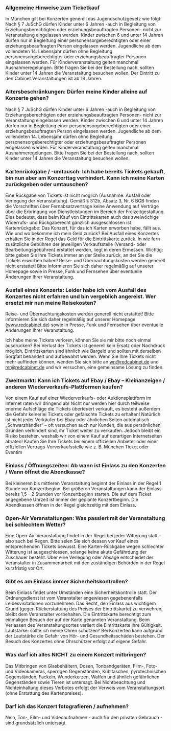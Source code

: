 ### Allgemeine Hinweise zum Ticketkauf

In München gilt bei Konzerten generell das Jugendschutzgesetz wie folgt: Nach § 7 JuSchG dürfen Kinder unter 6 Jahren -auch in Begleitung von Erziehungsberechtigten oder erziehungsbeauftragten Personen- nicht zur Veranstaltung eingelassen werden. Kinder zwischen 6 und unter 14 Jahren dürfen nur in Begleitung einer personensorgeberechtigten oder einer erziehungsbeauftragten Person eingelassen werden. Jugendliche ab dem vollendeten 14. Lebensjahr dürfen ohne Begleitung personensorgeberechtigter oder erziehungsbeauftragter Personen eingelassen werden. Für Kinderveranstaltung gelten manchmal Ausnahmeregelungen. Bitte fragen Sie bei der Bestellung nach, sollten Kinder unter 14 Jahren die Veranstaltung besuchen wollen. Der Eintritt zu den Cabinet Veranstaltungen ist ab 18 Jahren.

### Altersbeschränkungen: Dürfen meine Kinder alleine auf Konzerte gehen?

Nach § 7 JuSchG dürfen Kinder unter 6 Jahren -auch in Begleitung von Erziehungsberechtigten oder erziehungsbeauftragten Personen- nicht zur Veranstaltung eingelassen werden. Kinder zwischen 6 und unter 14 Jahren dürfen nur in Begleitung einer personensorgeberechtigten oder einer erziehungsbeauftragten Person eingelassen werden. Jugendliche ab dem vollendeten 14. Lebensjahr dürfen ohne Begleitung personensorgeberechtigter oder erziehungsbeauftragter Personen eingelassen werden. Für Kinderveranstaltung gelten manchmal Ausnahmeregelungen. Bitte fragen Sie bei der Bestellung nach, sollten Kinder unter 14 Jahren die Veranstaltung besuchen wollen.

### Kartenrückgabe / -umtausch: Ich habe bereits Tickets gekauft, bin nun aber am Konzerttag verhindert. Kann ich meine Karten zurückgeben oder umtauschen?

Eine Rückgabe von Tickets ist nicht möglich (Ausnahme: Ausfall oder Verlegung der Veranstaltung). Gemäß § 312b, Absatz 3, Nr. 6 BGB finden die Vorschriften über Fernabsatzverträge keine Anwendung auf Verträge über die Erbringung von Dienstleistungen im Bereich der Freizeitgestaltung. Dies bedeutet, dass beim Kauf von Eintrittskarten auch das zweiwöchige Widerrufs- und Rückgaberecht gänzlich ausgeschlossen ist.
Kartenrückgabe: Das Konzert, für das ich Karten erworben habe, fällt aus. Wie und wo bekomme ich mein Geld zurück?
Bei Ausfall eines Konzertes erhalten Sie in der Regel das Geld für die Eintrittskarte zurück. In wie fern zusätzliche Gebühren der jeweiligen Verkaufsstelle (Versand- oder Bearbeitungsgebühren) erstattet werden, liegt in deren Ermessen. Wichtig: bitte geben Sie Ihre Tickets immer an der Stelle zurück, an der Sie die Tickets erworben haben!
Reise- und Übernachtungskosten werden generell nicht erstattet! Bitte informieren Sie sich daher regelmäßig auf unserer Homepage sowie in Presse, Funk und Fernsehen über eventuelle Änderungen Ihrer Veranstaltung.

### Ausfall eines Konzerts: Leider habe ich vom Ausfall des Konzertes nicht erfahren und bin vergeblich angereist. Wer ersetzt mir nun meine Reisekosten?

Reise- und Übernachtungskosten werden generell nicht erstattet! Bitte informieren Sie sich daher regelmäßig auf unserer Homepage (www.redcabinet.de) sowie in Presse, Funk und Fernsehen über eventuelle Änderungen Ihrer Veranstaltung.

Ich habe meine Tickets verloren, können Sie sie mir bitte noch einmal ausdrucken?
Bei Verlust der Tickets ist generell kein Ersatz oder Nachdruck möglich. Eintrittskarten sind ähnlich wie Bargeld und sollten mit derselben Sorgfalt behandelt und aufbewahrt werden. Wenn Sie Ihre Tickets nicht mehr auffinden können, wenden Sie sich bitte an wn@redcabinet.de und mr@redcabinet.de und wir versuchen, eine gemeinsame Lösung zu finden.

### Zweitmarkt: Kann ich Tickets auf Ebay / Ebay – Kleinanzeigen / anderen Wiederverkaufs-Plattformen kaufen?

Von einem Kauf auf einer Wiederverkaufs- oder Auktionsplattform im Internet raten wir dringend ab! Nicht nur werden hier durch teilweise enorme Aufschläge die Tickets überteuert verkauft, es besteht außerdem die Gefahr keinerlei Tickets oder gefälschte Tickets zu erhalten!
Natürlich ist nicht jeder Verkäufer bei Ebay oder ähnlichen Seiten automatisch „Schwarzhändler“ – oft versuchen auch nur Kunden, die aus persönlichen Gründen verhindert sind, ihr Ticket weiter zu verkaufen. Jedoch bleibt ein Risiko bestehen, weshalb wir von einem Kauf auf derartigen Internetseiten abraten!
Kaufen Sie Ihre Tickets bei einem offiziellen Anbieter oder einer offiziellen Vertrags-Vorverkaufsstelle wie z. B. München Ticket oder Eventim

### Einlass / Öffnungszeiten: Ab wann ist Einlass zu den Konzerten / Wann öffnet die Abendkasse?

Bei kleineren bis mittleren Veranstaltung beginnt der Einlass in der Regel 1 Stunde vor Konzertbeginn. Bei größeren Veranstaltungen kann der Einlass bereits 1,5 – 2 Stunden vor Konzertbeginn starten. Die auf dem Ticket angegebene Uhrzeit ist immer der geplante Konzertbeginn. Die Abendkassen öffnen in der Regel gleichzeitig mit dem Einlass.

### Open-Air Veranstaltungen: Was passiert mit der Veranstaltung bei schlechtem Wetter?

Eine Open-Air-Veranstaltung findet in der Regel bei jeder Witterung statt – also auch bei Regen. Bitte seien Sie sich dessen vor Kauf eines entsprechenden Tickets bewusst. Eine Karten-Rückgabe wegen schlechter Witterung ist ausgeschlossen, solange keine akute Gefährdung der Zuschauer besteht. Über eine Verlegung oder Absage entscheidet der Veranstalter in Zusammenarbeit mit den zuständigen Behörden in der Regel kurzfristig vor Ort.

### Gibt es am Einlass immer Sicherheitskontrollen?

Beim Einlass findet unter Umständen eine Sicherheitskontrolle statt. Der Ordnungsdienst ist vom Veranstalter angewiesen gegebenenfalls Leibesvisitationen vorzunehmen. Das Recht, den Einlass aus wichtigem Grund (gegen Rückerstattung des Preises der Eintrittskarte) zu verwehren, bleibt dem Veranstalter vorbehalten. Die Eintrittskarte berechtigt zum einmaligen Besuch der auf der Karte genannten Veranstaltung. Beim Verlassen des Veranstaltungsortes verliert die Eintrittskarte ihre Gültigkeit.
Lautstärke: sollte ich meine Ohren schützen?
Bei Konzerten kann aufgrund der Lautstärke die Gefahr von Hör- und Gesundheitsschäden bestehen. Der Besuch des Konzertes ohne Ohrschützer erfolgt auf eigene Gefahr.

### Was darf ich alles NICHT zu einem Konzert mitbringen?

Das Mitbringen von Glasbehältern, Dosen, Tonbandgeräten, Film-, Foto- und Videokameras, sperrigen Gegenständen, Kühltaschen, pyrotechnischen Gegenständen, Fackeln, Wunderkerzen, Waffen und ähnlich gefährlichen Gegenständen sowie Tieren ist untersagt. Bei Nichtbeachtung und Nichteinhaltung dieses Verbotes erfolgt der Verweis vom Veranstaltungsort (ohne Erstattung des Kartenpreises).

### Darf ich das Konzert fotografieren / aufnehmen?

Nein, Ton-, Film- und Videoaufnahmen - auch für den privaten Gebrauch - sind grundsätzlich untersagt.
